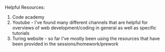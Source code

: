 Helpful Resources:
1. Code academy
2. Youtube - I've found many different channels that are helpful for overviews of web development/coding in general as well as specific tutorials
3. Turing website - so far I've mostly been using the resources that have been provided in the sessions/homework/prework 
